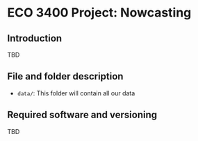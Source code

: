 # ECO 3400 Project: Nowcasting

## Introduction
TBD

## File and folder description

* `data/`: This folder will contain all our data

## Required software and versioning
TBD


